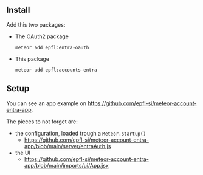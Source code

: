 ## Install
Add this two packages:
- The OAuth2 package
    ```
    meteor add epfl:entra-oauth
    ```
- This package
    ```
    meteor add epfl:accounts-entra
    ```

## Setup

You can see an app example on https://github.com/epfl-si/meteor-account-entra-app.

The pieces to not forget are:
- the configuration, loaded trough a `Meteor.startup()`
    - https://github.com/epfl-si/meteor-account-entra-app/blob/main/server/entraAuth.js
- the UI
    - https://github.com/epfl-si/meteor-account-entra-app/blob/main/imports/ui/App.jsx

